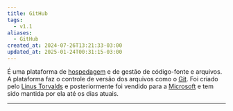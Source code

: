 ```yaml
---
title: GitHub
tags:
  - v1.1
aliases:
  - GitHub
created_at: 2024-07-26T13:21:33-03:00
updated_at: 2025-01-24T00:31:15-03:00
---
```


É uma plataforma de [hospedagem](content/atomos/2024/07/26/Hospedagem.md) e de gestão de código-fonte e arquivos. A plataforma faz o controle de versão dos arquivos como o [Git](content/entrada/2024/07/08/Git.md). Foi criado pelo [Linus Torvalds](content/entrada/2024/07/08/Linus_Torvalds.md) e posteriormente foi vendido para a [Microsoft](content/entrada/2024/07/07/Microsoft.md) e tem sido mantida por ela até os dias atuais.

---